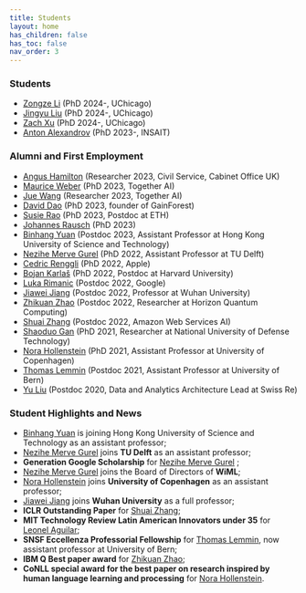 ```yaml
---
title: Students
layout: home
has_children: false
has_toc: false
nav_order: 3
---
```


### Students

- [Zongze Li](https://freelulul.github.io/) (PhD 2024-, UChicago)
- [Jingyu Liu](https://jingyu6.github.io/) (PhD 2024-, UChicago)
- [Zach Xu](https://nehzux.github.io/) (PhD 2024-, UChicago)
- [Anton Alexandrov](https://insait.ai/anton-alexandrov/) (PhD 2023-, INSAIT)

### Alumni and First Employment

- [Angus Hamilton](https://www.linkedin.com/in/angushamilton97/) (Researcher 2023, Civil Service, Cabinet Office UK)
- [Maurice Weber](https://mauriceweber.github.io/) (PhD 2023, Together AI)
- [Jue Wang](https://juewang.me/about/index.html) (Researcher 2023, Together AI)
- [David Dao](https://daviddao.org/) (PhD 2023, founder of GainForest)
- [Susie Rao](https://susierao.github.io/about/)  (PhD 2023, Postdoc at ETH) 
- [Johannes Rausch](https://j-rausch.github.io/) (PhD 2023) 
- [Binhang Yuan](https://binhangyuan.github.io/site/) (Postdoc 2023, Assistant Professor at Hong Kong University of Science and Technology)
- [Nezihe Merve Gurel](https://nezihemervegurel.github.io/) (PhD 2022, Assistant Professor at TU Delft)
- [Cedric Renggli](https://rengglic.github.io/) (PhD 2022, Apple)
- [Bojan Karlaš](https://bojan.ninja/) (PhD 2022, Postdoc at Harvard University)
- [Luka Rimanic](https://people.inf.ethz.ch/lrimanic/) (Postdoc 2022, Google)
- [Jiawei Jiang](http://bluesjjw.github.io/) (Postdoc 2022, Professor at Wuhan University)
- [Zhikuan Zhao](https://scholar.google.com/citations?user=7z1kkfEAAAAJ&hl=en) (Postdoc 2022, Researcher at Horizon Quantum Computing)
- [Shuai Zhang](https://shuaizhang.tech/) (Postdoc 2022, Amazon Web Services AI)
- [Shaoduo Gan](https://scholar.google.ch/citations?user=Gy9ZnBcAAAAJ&hl=en) (PhD 2021, Researcher at National University of Defense Technology)
- [Nora Hollenstein](https://norahollenstein.github.io/) (PhD 2021, Assistant Professor at University of Copenhagen)
- [Thomas Lemmin](https://tlemmin.github.io/) (Postdoc 2021, Assistant Professor at University of Bern)
- [Yu Liu](https://www.linkedin.com/in/yu-liu-b6343327/?originalSubdomain=ch) (Postdoc 2020, Data and Analytics Architecture Lead at Swiss Re)

### Student Highlights and News

- [Binhang Yuan](https://binhangyuan.github.io/site/) is joining Hong Kong University of Science and Technology as an assistant professor;
- [Nezihe Merve Gurel](https://nezihemervegurel.github.io/) joins **TU Delft** as an assistant professor;
- **Generation Google Scholarship** for [Nezihe Merve Gurel](https://nezihemervegurel.github.io/) ;
- [Nezihe Merve Gurel](https://nezihemervegurel.github.io/) joins the Board of Directors of **WiML**;
- [Nora Hollenstein](https://norahollenstein.github.io/) joins **University of Copenhagen** as an assistant professor;
- [Jiawei Jiang](http://bluesjjw.github.io/) joins **Wuhan University** as a full professor;
- **ICLR Outstanding Paper** for [Shuai Zhang](https://shuaizhang.tech/);
- **MIT Technology Review Latin American Innovators under 35** for [Leonel Aguilar](https://cog.ethz.ch/people/dr--leonel_aguilar.html);
- **SNSF Eccellenza Professorial Fellowship** for [Thomas Lemmin](https://tlemmin.github.io/), now assistant professor at University of Bern;
- **IBM Q Best paper award** for [Zhikuan Zhao](https://scholar.google.com/citations?user=7z1kkfEAAAAJ&hl=en);
- **CoNLL special award for the best paper on research inspired by human language learning and processing** for [Nora Hollenstein](https://norahollenstein.github.io/).
